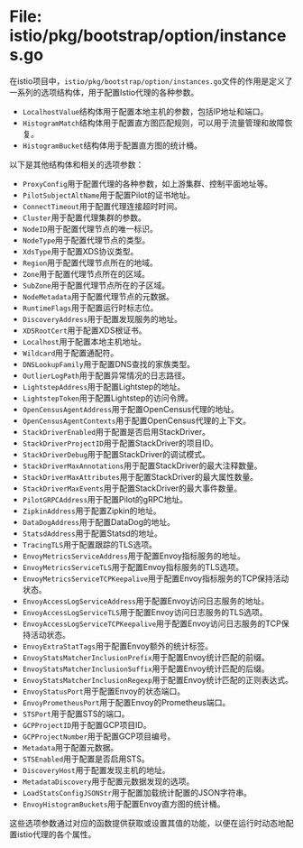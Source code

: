 # File: istio/pkg/bootstrap/option/instances.go

在istio项目中，`istio/pkg/bootstrap/option/instances.go`文件的作用是定义了一系列的选项结构体，用于配置Istio代理的各种参数。

- `LocalhostValue`结构体用于配置本地主机的参数，包括IP地址和端口。
- `HistogramMatch`结构体用于配置直方图匹配规则，可以用于流量管理和故障恢复。
- `HistogramBucket`结构体用于配置直方图的统计桶。

以下是其他结构体和相关的选项参数：

- `ProxyConfig`用于配置代理的各种参数，如上游集群、控制平面地址等。
- `PilotSubjectAltName`用于配置Pilot的证书地址。
- `ConnectTimeout`用于配置代理连接超时时间。
- `Cluster`用于配置代理集群的参数。
- `NodeID`用于配置代理节点的唯一标识。
- `NodeType`用于配置代理节点的类型。
- `XdsType`用于配置XDS协议类型。
- `Region`用于配置代理节点所在的地域。
- `Zone`用于配置代理节点所在的区域。
- `SubZone`用于配置代理节点所在的子区域。
- `NodeMetadata`用于配置代理节点的元数据。
- `RuntimeFlags`用于配置运行时标志位。
- `DiscoveryAddress`用于配置发现服务的地址。
- `XDSRootCert`用于配置XDS根证书。
- `Localhost`用于配置本地主机地址。
- `Wildcard`用于配置通配符。
- `DNSLookupFamily`用于配置DNS查找的家族类型。
- `OutlierLogPath`用于配置异常情况的日志路径。
- `LightstepAddress`用于配置Lightstep的地址。
- `LightstepToken`用于配置Lightstep的访问令牌。
- `OpenCensusAgentAddress`用于配置OpenCensus代理的地址。
- `OpenCensusAgentContexts`用于配置OpenCensus代理的上下文。
- `StackDriverEnabled`用于配置是否启用StackDriver。
- `StackDriverProjectID`用于配置StackDriver的项目ID。
- `StackDriverDebug`用于配置StackDriver的调试模式。
- `StackDriverMaxAnnotations`用于配置StackDriver的最大注释数量。
- `StackDriverMaxAttributes`用于配置StackDriver的最大属性数量。
- `StackDriverMaxEvents`用于配置StackDriver的最大事件数量。
- `PilotGRPCAddress`用于配置Pilot的gRPC地址。
- `ZipkinAddress`用于配置Zipkin的地址。
- `DataDogAddress`用于配置DataDog的地址。
- `StatsdAddress`用于配置Statsd的地址。
- `TracingTLS`用于配置跟踪的TLS选项。
- `EnvoyMetricsServiceAddress`用于配置Envoy指标服务的地址。
- `EnvoyMetricsServiceTLS`用于配置Envoy指标服务的TLS选项。
- `EnvoyMetricsServiceTCPKeepalive`用于配置Envoy指标服务的TCP保持活动状态。
- `EnvoyAccessLogServiceAddress`用于配置Envoy访问日志服务的地址。
- `EnvoyAccessLogServiceTLS`用于配置Envoy访问日志服务的TLS选项。
- `EnvoyAccessLogServiceTCPKeepalive`用于配置Envoy访问日志服务的TCP保持活动状态。
- `EnvoyExtraStatTags`用于配置Envoy额外的统计标签。
- `EnvoyStatsMatcherInclusionPrefix`用于配置Envoy统计匹配的前缀。
- `EnvoyStatsMatcherInclusionSuffix`用于配置Envoy统计匹配的后缀。
- `EnvoyStatsMatcherInclusionRegexp`用于配置Envoy统计匹配的正则表达式。
- `EnvoyStatusPort`用于配置Envoy的状态端口。
- `EnvoyPrometheusPort`用于配置Envoy的Prometheus端口。
- `STSPort`用于配置STS的端口。
- `GCPProjectID`用于配置GCP项目ID。
- `GCPProjectNumber`用于配置GCP项目编号。
- `Metadata`用于配置元数据。
- `STSEnabled`用于配置是否启用STS。
- `DiscoveryHost`用于配置发现主机的地址。
- `MetadataDiscovery`用于配置元数据发现的选项。
- `LoadStatsConfigJSONStr`用于配置加载统计配置的JSON字符串。
- `EnvoyHistogramBuckets`用于配置Envoy直方图的统计桶。

这些选项参数通过对应的函数提供获取或设置其值的功能，以便在运行时动态地配置istio代理的各个属性。


